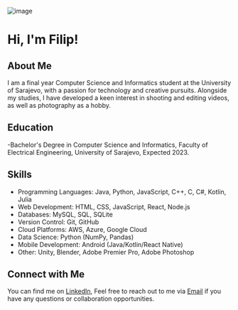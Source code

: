 ![image](https://github.com/fmaric1/fmaric1/assets/72740047/18dd9b2b-b115-4c09-96ad-52eda8f7572c)

# Hi, I'm Filip!

## About Me
I am a final year Computer Science and Informatics student at the University of Sarajevo, with a passion for technology and creative pursuits. Alongside my studies, I have developed a keen interest in shooting and editing videos, as well as photography as a hobby.

## Education
-Bachelor's Degree in Computer Science and Informatics, Faculty of Electrical Engineering, University of Sarajevo, Expected 2023.


## Skills
- Programming Languages: Java, Python, JavaScript, C++, C, C#, Kotlin, Julia <br>
- Web Development: HTML, CSS, JavaScript, React, Node.js <br>
- Databases: MySQL, SQL, SQLite <br>
- Version Control: Git, GitHub <br>
- Cloud Platforms: AWS, Azure, Google Cloud <br>
- Data Science: Python (NumPy, Pandas) <br>
- Mobile Development: Android (Java/Kotlin/React Native) <br>
- Other: Unity, Blender, Adobe Premier Pro, Adobe Photoshop <br>


## Connect with Me
You can find me on [LinkedIn](https://www.linkedin.com/in/fmaric1/),
Feel free to reach out to me via [Email](fmaric1@etf.unsa.ba) if you have any questions or collaboration opportunities.

